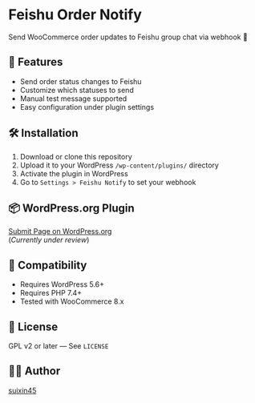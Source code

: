 # Feishu Order Notify

Send WooCommerce order updates to Feishu group chat via webhook 📩

## 🚀 Features

- Send order status changes to Feishu
- Customize which statuses to send
- Manual test message supported
- Easy configuration under plugin settings

## 🛠 Installation

1. Download or clone this repository
2. Upload it to your WordPress `/wp-content/plugins/` directory
3. Activate the plugin in WordPress
4. Go to `Settings > Feishu Notify` to set your webhook

## 📦 WordPress.org Plugin

[Submit Page on WordPress.org](https://cn.wordpress.org/plugins/feishu-order-notify/)  
(*Currently under review*)

## 🧩 Compatibility

- Requires WordPress 5.6+
- Requires PHP 7.4+
- Tested with WooCommerce 8.x

## 📄 License

GPL v2 or later — See `LICENSE`

## 🧑‍💻 Author

[suixin45](https://github.com/suixin45)
